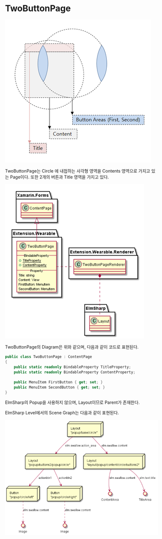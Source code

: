 # TwoButtonPage

![TwoButtonPage design](data/TwoButtonPage.png)

TwoButtonPage는 Circle 에 내접하는 사각형 영역을 Contents 영역으로 가지고 있는 Page이다.
또한 2개의 버튼과 Title 영역을 가지고 있다.

![TwoButtonPage Diagram](uml/TwoButtonPage.png)

TwoButtonPage의 Diagram은 위와 같으며, 다음과 같이 코드로 표현된다.

```C#
public class TwoButtonPage : ContentPage
{
    public static readonly BindableProperty TitleProperty;
    public static readonly BindableProperty ContentProperty;

    public MenuItem FirstButton { get; set; }
    public MenuItem SecondButton { get; set; }
}
```

ElmSharp의 Popup을 사용하지 않으며, Layout이므로 Parent가 존재한다.

ElmSharp Level에서의 Scene Graph는 다음과 같이 표현된다.

![TwoButtonPage Scene Graph](uml/TwoButtonPage_SceneGraph.png)
